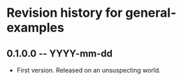 # Revision history for general-examples

## 0.1.0.0 -- YYYY-mm-dd

* First version. Released on an unsuspecting world.
